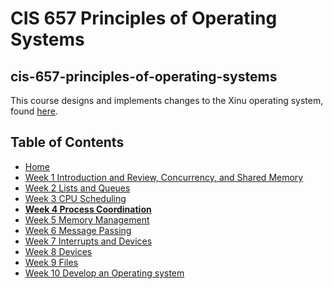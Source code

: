 # CIS 657 Principles of Operating Systems
## cis-657-principles-of-operating-systems

This course designs and implements changes to the Xinu operating system, found [here](https://github.com/radioxeth/xinu-shared).

## Table of Contents
- [Home](/README.md#table-of-contents)
- [Week 1 Introduction and Review, Concurrency, and Shared Memory](/week1/README.md#week-1-introduction-and-review-concurrency-and-shared-memory)
- [Week 2 Lists and Queues](/week2/README.md#week-2-lists-and-queues)
- [Week 3 CPU Scheduling](/week3/README.md#week-3-cpu-scheduling)
- **[Week 4 Process Coordination](/week4/README.md#week-4-process-coordination)**
- [Week 5 Memory Management](/week5/README.md#week-5-memory-management)
- [Week 6 Message Passing](/week6/README.md#week-6-message-passing)
- [Week 7 Interrupts and Devices](/week7/README.md#week-7-interrupts-and-devices)
- [Week 8 Devices](/week8/README.md#week-8-devices)
- [Week 9 Files](/week9/README.md#week-9-devices)
- [Week 10 Develop an Operating system](/week10/README.md#week-10-develop-an-operating-system)